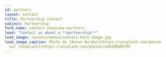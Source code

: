 ```yaml
---
id: partners
layout: contact
title: Partnership contact
subject: Partnership
form_name: contact-showcase-partners
lead: "Contact us about a **partnership**"
lead_image: /assets/media/contact-hero-image.jpg
lead_image_caption: Photo de [Aaron Burden](https://unsplash.com/@aaronburden)
  sur [Unsplash](https://unsplash.com/photos/xG8IQMqMITM)
---
```

